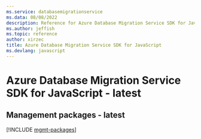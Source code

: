 ```yaml
---
ms.service: databasemigrationservice
ms.data: 08/08/2022
description: Reference for Azure Database Migration Service SDK for JavaScript
ms.author: jeffish
ms.topic: reference
author: xirzec
title: Azure Database Migration Service SDK for JavaScript
ms.devlang: javascript
---
```

# Azure Database Migration Service SDK for JavaScript - latest

## Management packages - latest
[!INCLUDE [mgmt-packages](database-migration-service-mgmt-index.md)]